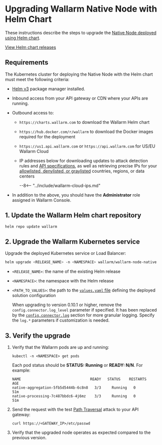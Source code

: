 [configure-proxy-balancer-instr]:           ../../admin-en/configuration-guides/access-to-wallarm-api-via-proxy.md
[ptrav-attack-docs]:                        ../../attacks-vulns-list.md#path-traversal
[ip-list-docs]:                             ../../user-guides/ip-lists/overview.md
[api-spec-enforcement-docs]:                ../../api-specification-enforcement/overview.md

# Upgrading Wallarm Native Node with Helm Chart

These instructions describe the steps to upgrade the [Native Node deployed using Helm chart](../../installation/native-node/helm-chart.md).

[View Helm chart releases](node-artifact-versions.md)

## Requirements

The Kubernetes cluster for deploying the Native Node with the Helm chart must meet the following criteria:

* [Helm v3](https://helm.sh/) package manager installed.
* Inbound access from your API gateway or CDN where your APIs are running.
* Outbound access to:

    * `https://charts.wallarm.com` to download the Wallarm Helm chart
    * `https://hub.docker.com/r/wallarm` to download the Docker images required for the deployment
    * `https://us1.api.wallarm.com` or `https://api.wallarm.com` for US/EU Wallarm Cloud
    * IP addresses below for downloading updates to attack detection rules and [API specifications][api-spec-enforcement-docs], as well as retrieving precise IPs for your [allowlisted, denylisted, or graylisted][ip-list-docs] countries, regions, or data centers

        --8<-- "../include/wallarm-cloud-ips.md"
* In addition to the above, you should have the **Administrator** role assigned in Wallarm Console.

## 1. Update the Wallarm Helm chart repository

```bash
helm repo update wallarm
```

## 2. Upgrade the Wallarm Kubernetes service

Upgrade the deployed Kubernetes service or Load Balancer:

``` bash
helm upgrade <RELEASE_NAME> -n <NAMESPACE> wallarm/wallarm-node-native --version 0.13.6 -f <PATH_TO_VALUES>
```

* `<RELEASE_NAME>`: the name of the existing Helm release
* `<NAMESPACE>`: the namespace with the Helm release
* `<PATH_TO_VALUES>`: the path to the [`values.yaml` file](../../installation/native-node/helm-chart-conf.md) defining the deployed solution configuration

    When upgrading to version 0.10.1 or higher, remove the `config.connector.log_level` parameter if specified. It has been replaced by the [`config.connector.log`](../../installation/native-node/helm-chart-conf.md#configconnectorlog) section for more granular logging. Specify the `log.*` parameters if customization is needed.

## 3. Verify the upgrade

1. Verify that the Wallarm pods are up and running:

    ```
    kubectl -n <NAMESPACE> get pods
    ```

    Each pod status should be **STATUS: Running** or **READY: N/N**. For example:

    ```
    NAME                                READY   STATUS    RESTARTS   AGE
    native-aggregation-5fb5d5444b-6c8n8   3/3     Running   0          51m
    native-processing-7c487bbdc6-4j6mz    3/3     Running   0          51m
    ```
1. Send the request with the test [Path Traversal][ptrav-attack-docs] attack to your API gateway:

    ```
    curl https://<GATEWAY_IP>/etc/passwd
    ```
1. Verify that the upgraded node operates as expected compared to the previous version.
